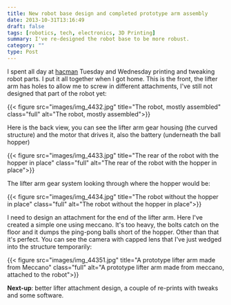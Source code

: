 ```yaml
---
title: New robot base design and completed prototype arm assembly
date: 2013-10-31T13:16:49
draft: false
tags: [robotics, tech, electronics, 3D Printing]
summary: I've re-designed the robot base to be more robust.
category: ""
type: Post
---
```

I spent all day at [hacman](http://hacman.org.uk/) Tuesday and Wednesday printing and tweaking robot parts. I put it all together when I got home. This is the front, the lifter arm has holes to allow me to screw in different attachments, I've still not designed that part of the robot yet:

{{< figure src="images/img_4432.jpg" title="The robot, mostly assembled" class="full" alt="The robot, mostly assembled">}}

Here is the back view, you can see the lifter arm gear housing (the curved structure) and the motor that drives it, also the battery (underneath the ball hopper)

{{< figure src="images/img_4433.jpg" title="The rear of the robot with the hopper in place" class="full" alt="The rear of the robot with the hopper in place">}}

The lifter arm gear system looking through where the hopper would be:

{{< figure src="images/img_4434.jpg" title="The robot without the hopper in place" class="full" alt="The robot without the hopper in place">}}

I need to design an attachment for the end of the lifter arm. Here I've created a simple one using meccano. It's too heavy, the bolts catch on the floor and it dumps the ping-pong balls short of the hopper. Other than that it's perfect. You can see the camera with capped lens that I've just wedged into the structure temporarily:

{{< figure src="images/img_44351.jpg" title="A prototype lifter arm made from Meccano" class="full" alt="A prototype lifter arm made from meccano, attached to the robot">}}

**Next-up**: better lifter attachment design, a couple of re-prints with tweaks and some software.
